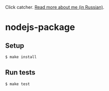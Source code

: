 Click catcher. [Read more about me (in Russian)](https://vk.com/gleb260791).
##
# nodejs-package

## Setup

```sh
$ make install
```

## Run tests

```sh
$ make test
```